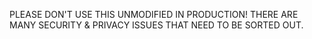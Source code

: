 PLEASE DON'T USE THIS UNMODIFIED IN PRODUCTION! THERE ARE MANY SECURITY & PRIVACY ISSUES THAT NEED TO BE SORTED OUT.
